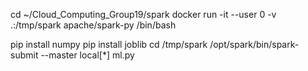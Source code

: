 
cd ~/Cloud_Computing_Group19/spark
docker run -it --user 0 -v .:/tmp/spark apache/spark-py /bin/bash

pip install numpy
pip install joblib
cd /tmp/spark
/opt/spark/bin/spark-submit --master local[*] ml.py